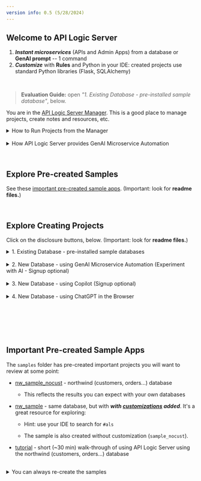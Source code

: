 ```yaml
---
version info: 0.5 (5/28/2024)
---
```

## Welcome to API Logic Server

1. ***Instant microservices*** (APIs and Admin Apps) from a database or **GenAI prompt** -- 1 command
2. ***Customize*** with **Rules** and Python in your IDE: created projects use standard Python libraries (Flask, SQLAlchemy)

</br>

> **Evaluation Guide:** open *"1. Existing Database - pre-installed sample database"*, below.

You are in the [API Logic Server Manager](https://apilogicserver.github.io/Docs/Manager/).  This is a good place to manage projects, create notes and resources, etc.

<details markdown>

<summary>How to Run Projects from the Manager </summary>

<br>There are 2 ways of running projects from the Manager:

1. Use ***another instance of VSCode.***  You can *examine* them in this current instance, but *run* them in their own instance.

    * To do so, you probably want to acquire this extension: `Open Folder Context Menus for VS Code`. It will enable you to open the sample, tutorial or your own projects in another instance of VSCode.

    * This option provides more Run/Debug options (e.g., run without security, etc),

2. Or, use the Run/Debug Entry: `API Logic Server Run (run project from manager)`

</details>
</br>

<details markdown>

<summary>How API Logic Server provides GenAI Microservice Automation </summary>

&nbsp;

## Using GenAI Microservice Automation

Use the CLI (Command Language Interface, in your IDE) to create projects from either existing databases, or GenAI prompts.  This creates a project you can open, run and customize in your IDE.

[![GenAI Automation](https://github.com/ApiLogicServer/Docs/blob/main/docs/images/sample-ai/copilot/genai-automation-video.png?raw=true)](https://www.youtube.com/watch?v=LSh7mqGiT0k&t=5s "Microservice Automation")

&nbsp;

## What Is API Logic Server

It's an open source Python project consisting of a CLI to create projects, and runtime libraries to execute them.

[![Architecture](https://github.com/ApiLogicServer/Docs/blob/main/docs/images/Architecture-What-Is.png?raw=true)](https://apilogicserver.github.io/Docs/Architecture-What-Is/#runtimes-and-cli)

&nbsp;

## Modern Scalable Runtime Architecture

Created projects use standard Flask and SQLAlchemy; automation is provided by Logic Bank (the rule engine) and SAFRS (JSON:APIs).  Scripts are provided to containerize projects, and deploy to Azure.

[![Architecture - Runtime](https://github.com/ApiLogicServer/Docs/blob/main/docs/images/Architecture-Runtime-Stack.png?raw=true)](https://apilogicserver.github.io/Docs/Architecture-What-Is/#key-runtime-components)

&nbsp;

</details>

&nbsp;

## Explore Pre-created Samples

See these [important pre-created sample apps](#important-pre-created-sample-apps).  (Important: look for **readme files.**)

&nbsp;

##  Explore Creating Projects

Click on the disclosure buttons, below.  (Important: look for **readme files.**)
</br>

<details markdown>

<summary> 1. Existing Database - pre-installed sample databases </summary>

<br>For a self-demo, use the CLI (**Terminal > New Terminal**), and try the pre-installed [**Basic Demo**](https://apilogicserver.github.io/Docs/Sample-Basic-Demo/):

```
als create --project-name=basic_demo --db-url=basic_demo
```

<br>To create a larger project, try the pre-installed [**northwind database**](https://apilogicserver.github.io/Docs/Tutorial/) (imagine your own database here):

```
als create --project-name=nw_sample_nocust --db-url=sqlite:///nw.sqlite
```

<br>See with **with customizations** in the [pre-created sample apps](#important-pre-created-sample-apps).  This is an **important learning resource**.

Then, try your own databases [(db-url examples here)](https://apilogicserver.github.io/Docs/Database-Connectivity/), or experiment with [these Docker databases](https://apilogicserver.github.io/Docs/Database-Docker/).

</details>
</br>

<details markdown>

<summary> 2. New Database - using GenAI Microservice Automation (Experiment with AI - Signup optional)</summary>

<br>You can do this with or without signup:

1. If you have signed up, this will create and open a project called `genai_demo` from `genai_demo.prompt` (available in left Explorer pane):

```bash
als genai --using=genai_demo.prompt
```


2. ***Or,*** you can simulate the process using:


```bash
als genai --using=genai_demo.prompt --gen-using-file=system/genai/temp/chatgpt_retry.txt
```

&nbsp;

<details markdown>

<summary> What Just Happened? &nbsp;&nbsp;&nbsp;Next Steps...</summary>

<br>`genai` processing is shown below (internal steps denoted in grey):

1. You create your.prompt file, and invoke `als genai --using=your.prompt`.  genai then creates your project as follows:

    a. Submits your prompt to the `ChatGPT API`

    b. Writes the response to file, so you can correct and retry if anything goes wrong

    c. Extracts model.py from the response

    d. Invokes `als create-from-model`, which creates the database and your project

2. Your created project is opened in your IDE, ready to execute and customize.  

    a. Review `Sample-Genai.md`, Explore Customizations.

![GenAI Automation](system/images/genai.png)

</details>
</br>

<details markdown>

<summary> AI somtimes fails - here's how to recover</summary>

<br>AI results are not consistent, so the model file may need corrections.  You can find it at `system/genai/temp/model.py`.  You can correct the model file, and then run:

```bash
als create --project-name=genai_demo --from-model=system/genai/temp/model.py --db-url=sqlite
```

Or, correct the chatgpt response, and

```bash
als genai --using=genai_demo.prompt --gen-using-file=system/genai/temp/chatgpt_retry.txt
```

We have seen failures such as:

* duplicate definition of `DECIMAL`
* unclosed parentheses
* data type errors in test data creation
* wrong engine import: from logic_bank import Engine, constraint
* bad test data creation: with Engine() as engine...
* Bad load code (no session)

</details>
</br>

<details markdown>

<summary> Postgresql Example </summary>

You can test this as follows:

1. Use [our docker image](https://apilogicserver.github.io/Docs/Database-Docker/):
2. And try:

```bash
als genai --using=genai_demo_pg.prompt --db-url=postgresql://postgres:p@localhost/genai_demo
```

Provisos:

* You have to create the database first; we are considering automating that: https://stackoverflow.com/questions/76294523/why-cant-create-database-if-not-exists-using-sqlalchemy

</details>
</details>
</br>

<details markdown>

<summary> 3. New Database - using Copilot (Signup optional) </summary>

<br>You can use Copilot chat (if extension installed; if not, skip to step 3):

1. Create a model, eg:

<details markdown>

<summary> Show Me How to Use Copilot </summary>

<br>>Paste this into the Copilot prompt:

```
Use SQLAlchemy to create a sqlite database named sample_ai.sqlite, with customers, orders, items and product

Hints: use autonum keys, allow nulls, Decimal types, foreign keys, no check constraints.

Include a notes field for orders.

Create a few rows of only customer and product data.

Enforce the Check Credit requirement (do not generate check constraints):

1. Customer.Balance <= CreditLimit
2. Customer.Balance = Sum(Order.AmountTotal where date shipped is null)
3. Order.AmountTotal = Sum(Items.Amount)
4. Items.Amount = Quantity * UnitPrice
5. Store the Items.UnitPrice as a copy from Product.UnitPrice
```

![copilot](system/images/copilot.png)
</details>

<br>

2. Paste the copilot response into a new `sample_ai.py` file

3. Create your project:

```bash
als create --project-name=sample_ai --from-model=sample_ai.py --db-url=sqlite
```

4. This will create your database, create an API Logic Project from it, and launch your IDE.

</details>
</br>

<details markdown>

<summary> 4. New Database - using ChatGPT in the Browser </summary>

<br>ChatGPT in the Browser

Please see [this doc](https://apilogicserver.github.io/Docs/Sample-AI-ChatGPT/)

</details>

&nbsp;

&nbsp;

&nbsp;

## Important Pre-created Sample Apps

The `samples` folder has pre-created important projects you will want to review at some point:

* [nw_sample_nocust](https://apilogicserver.github.io/Docs/Tutorial/) - northwind (customers, orders...) database

    * This reflects the results you can expect with your own databases

* [nw_sample](https://apilogicserver.github.io/Docs/Sample-Database/) - same database, but with ***with [customizations](https://apilogicserver.github.io/Docs/IDE-Customize/) added***.  It's a great resource for exploring:

    * Hint: use your IDE to search for `#als`

    * The sample is also created without customization (`sample_nocust`).

* [tutorial](https://apilogicserver.github.io/Docs/Tutorial/) - short (~30 min) walk-through of using API Logic Server using the northwind (customers, orders...) database

</br>

<details markdown>

<summary>You can always re-create the samples</summary>

<br>Re-create them as follows:

1. Open a terminal window (**Terminal > New Terminal**), and paste the following CLI command:

```bash
ApiLogicServer create --project-name=samples/tutorial --db-url=
ApiLogicServer create --project-name=samples/nw_sample --db-url=nw+
ApiLogicServer create --project-name=samples/nw_sample_nocust --db-url=nw
```
</details>
</details>



